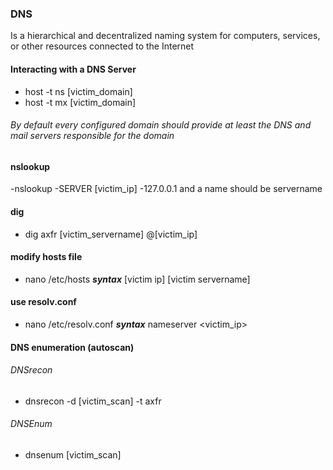 ### DNS
Is a hierarchical and decentralized naming system for computers, services, or other resources connected to the Internet

#### Interacting with a DNS Server
- host -t ns [victim_domain]
- host -t mx [victim_domain]
###### By default every configured domain should provide at least the DNS and mail servers responsible for the domain

#### nslookup

-nslookup
-SERVER [victim_ip]
-127.0.0.1
and a name should be servername

#### dig
- dig axfr [victim_servername] @[victim_ip]

#### modify hosts file
- nano /etc/hosts
  ***syntax***
    [victim ip] [victim servername]
    
#### use resolv.conf
- nano /etc/resolv.conf
  ***syntax***
    nameserver <victim_ip>
    
#### DNS enumeration (autoscan)
###### DNSrecon
 - dnsrecon -d [victim_scan] -t axfr

###### DNSEnum
- dnsenum [victim_scan]
